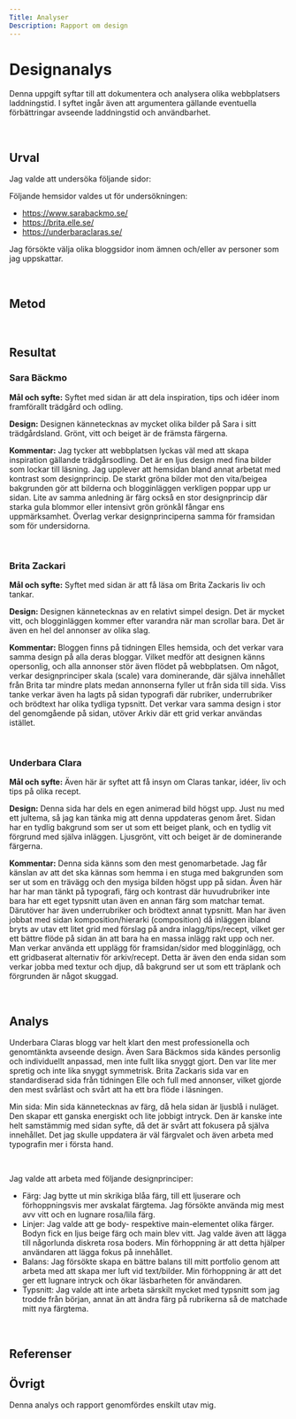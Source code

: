 ```yaml
---
Title: Analyser
Description: Rapport om design
---
```


Designanalys
==========================

Denna uppgift syftar till att dokumentera och analysera olika webbplatsers laddningstid. I syftet ingår även att argumentera gällande eventuella förbättringar avseende laddningstid och användbarhet.

&nbsp;

Urval
-----------------------

Jag valde att undersöka följande sidor:

Följande hemsidor valdes ut för undersökningen:
* https://www.sarabackmo.se/
* https://brita.elle.se/
* https://underbaraclaras.se/

Jag försökte välja olika bloggsidor inom ämnen och/eller av personer som jag uppskattar.

&nbsp;

Metod
-----------------------
 

&nbsp;

Resultat
-----------------------

### Sara Bäckmo

**Mål och syfte:** Syftet med sidan är att dela inspiration, tips och idéer inom framförallt trädgård och odling.

**Design:** Designen kännetecknas av mycket olika bilder på Sara i sitt trädgårdsland. Grönt, vitt och beiget är de främsta färgerna.

**Kommentar:** Jag tycker att webbplatsen lyckas väl med att skapa inspiration gällande trädgårsodling. Det är en ljus design med fina bilder som lockar till läsning. Jag upplever att hemsidan bland annat arbetat med kontrast som designprincip. De starkt gröna bilder mot den vita/beigea bakgrunden gör att bilderna och blogginläggen verkligen poppar upp ur sidan. Lite av samma anledning är färg också en stor designprincip där starka gula blommor eller intensivt grön grönkål fångar ens uppmärksamhet. Överlag verkar designprinciperna samma för framsidan som för undersidorna.

&nbsp;

### Brita Zackari

**Mål och syfte:** Syftet med sidan är att få läsa om Brita Zackaris liv och tankar.

**Design:** Designen kännetecknas av en relativt simpel design. Det är mycket vitt, och blogginläggen kommer efter varandra när man scrollar bara. Det är även en hel del annonser av olika slag.

**Kommentar:** Bloggen finns på tidningen Elles hemsida, och det verkar vara samma design på alla deras bloggar. Vilket medför att designen känns opersonlig, och alla annonser stör även flödet på webbplatsen. Om något, verkar designprinciper skala (scale) vara dominerande, där själva innehållet från Brita tar mindre plats medan annonserna fyller ut från sida till sida. Viss tanke verkar även ha lagts på sidan typografi där rubriker, underrubriker och brödtext har olika tydliga typsnitt. Det verkar vara samma design i stor del genomgående på sidan, utöver Arkiv där ett grid verkar användas istället.

&nbsp;

### Underbara Clara

**Mål och syfte:** Även här är syftet att få insyn om Claras tankar, idéer, liv och tips på olika recept.

**Design:** Denna sida har dels en egen animerad bild högst upp. Just nu med ett jultema, så jag kan tänka mig att denna uppdateras genom året. Sidan har en tydlig bakgrund som ser ut som ett beiget plank, och en tydlig vit förgrund med själva inläggen. Ljusgrönt, vitt och beiget är de dominerande färgerna.

**Kommentar:** Denna sida känns som den mest genomarbetade. Jag får känslan av att det ska kännas som hemma i en stuga med bakgrunden som ser ut som en trävägg och den mysiga bilden högst upp på sidan. Även här har har man tänkt på typografi, färg och kontrast där huvudrubriker inte bara har ett eget typsnitt utan även en annan färg som matchar temat. Därutöver har även underrubriker och brödtext annat typsnitt. Man har även jobbat med sidan komposition/hierarki (composition) då inläggen ibland bryts av utav ett litet grid med förslag på andra inlagg/tips/recept, vilket ger ett bättre flöde på sidan än att bara ha en massa inlägg rakt upp och ner. Man verkar använda ett upplägg för framsidan/sidor med blogginlägg, och ett gridbaserat alternativ för arkiv/recept. Detta är även den enda sidan som verkar jobba med textur och djup, då bakgrund ser ut som ett träplank och förgrunden är något skuggad.

&nbsp;


Analys
-----------------------

Underbara Claras blogg var helt klart den mest professionella och genomtänkta avseende design. Även Sara Bäckmos sida kändes personlig och individuellt anpassad, men inte fullt lika snyggt gjort. Den var lite mer spretig och inte lika snyggt symmetrisk. Brita Zackaris sida var en standardiserad sida från tidningen Elle och full med annonser, vilket gjorde den mest svårläst och svårt att ha ett bra flöde i läsningen.

Min sida: Min sida kännetecknas av färg, då hela sidan är ljusblå i nuläget. Den skapar ett ganska energiskt och lite jobbigt intryck. Den är kanske inte helt samstämmig med sidan syfte, då det är svårt att fokusera på själva innehållet. Det jag skulle uppdatera är väl färgvalet och även arbeta med typografin mer i första hand.

&nbsp;

Jag valde att arbeta med följande designprinciper:
* Färg: Jag bytte ut min skrikiga blåa färg, till ett ljuserare och förhoppningsvis mer avskalat färgtema. Jag försökte använda mig mest avv vitt och en lugnare rosa/lila färg.
* Linjer: Jag valde att ge body- respektive main-elementet olika färger. Bodyn fick en ljus beige färg och main blev vitt. Jag valde även att lägga till någorlunda diskreta rosa boders. Min förhoppning är att detta hjälper användaren att lägga fokus på innehållet.
* Balans: Jag försökte skapa en bättre balans till mitt portfolio genom att arbeta med att skapa mer luft vid text/bilder. Min förhoppning är att det ger ett lugnare intryck och ökar läsbarheten för användaren.
* Typsnitt: Jag valde att inte arbeta särskilt mycket med typsnitt som jag trodde från början, annat än att ändra färg på rubrikerna så de matchade mitt nya färgtema.

&nbsp;

Referenser
-----------------------



Övrigt
-----------------------

Denna analys och rapport genomfördes enskilt utav mig.

